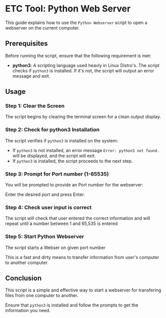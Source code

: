 # ETC Tool: Python Web Server

This guide explains how to use the `Python Webserver` script to open a webserver on the current computer.

## Prerequisites

Before running the script, ensure that the following requirement is met:

- **python3**: A scripting language used heavly in Linux Distro's. The script checks if `python3` is installed. If it's not, the script will output an error message and exit.

## Usage

### Step 1: Clear the Screen

The script begins by clearing the terminal screen for a clean output display.

### Step 2: Check for python3 Installation

The script verifies if `python3` is installed on the system:

- If `python3` is not installed, an error message `Error: python3 not found.` will be displayed, and the script will exit.
- If `python3` is installed, the script proceeds to the next step.

### Step 3: Prompt for Port number (1-65535)

You will be prompted to provide an Port number for the webserver:

Enter the desired port and press Enter.

### Step 4: Check user input is correct

The script will check that user entered the correct information and will repeat until a number between 1 and 65,535 is entered



### Step 5: Start Python Webserver

The script starts a Webser on given port number

This is a fast and dirty means to transfer information from user's computer to another computer.

## Conclusion

This script is a simple and effective way to start a webserver for transfering files from one computer to another. 

Ensure that `python3` is installed and follow the prompts to get the information you need.



